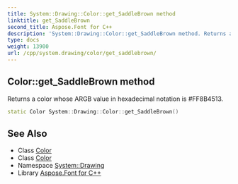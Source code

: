 ```yaml
---
title: System::Drawing::Color::get_SaddleBrown method
linktitle: get_SaddleBrown
second_title: Aspose.Font for C++
description: 'System::Drawing::Color::get_SaddleBrown method. Returns a color whose ARGB value in hexadecimal notation is #FF8B4513 in C++.'
type: docs
weight: 13900
url: /cpp/system.drawing/color/get_saddlebrown/
---
```

## Color::get_SaddleBrown method


Returns a color whose ARGB value in hexadecimal notation is #FF8B4513.

```cpp
static Color System::Drawing::Color::get_SaddleBrown()
```

## See Also

* Class [Color](../)
* Class [Color](../)
* Namespace [System::Drawing](../../)
* Library [Aspose.Font for C++](../../../)
